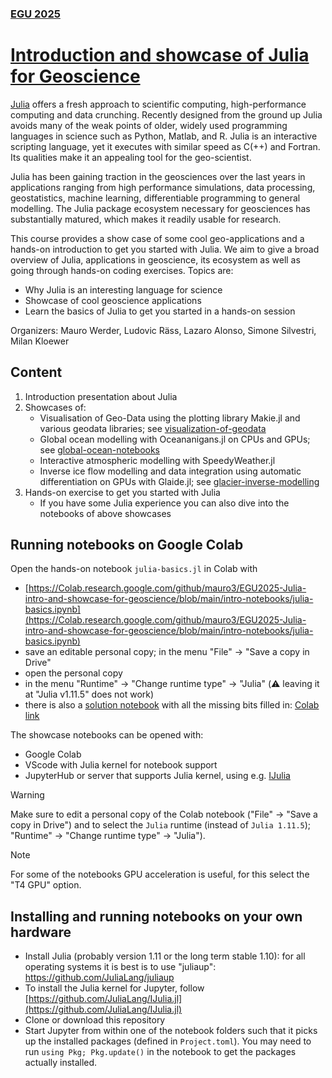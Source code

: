 ### [EGU 2025](https://www.egu25.eu)
# [Introduction and showcase of Julia for Geoscience](https://meetingorganizer.copernicus.org/EGU25/session/53623)

[Julia](https://julialang.org) offers a fresh approach to scientific computing, high-performance computing and data crunching. Recently designed from the ground up Julia avoids many of the weak points of older, widely used programming languages in science such as Python, Matlab, and R. Julia is an interactive scripting language, yet it executes with similar speed as C(++) and Fortran. Its qualities make it an appealing tool for the geo-scientist.

Julia has been gaining traction in the geosciences over the last years in applications ranging from high performance simulations, data processing, geostatistics, machine learning, differentiable programming to general modelling. The Julia package ecosystem necessary for geosciences has substantially matured, which makes it readily usable for research.

This course provides a show case of some cool geo-applications and a hands-on introduction to get you started with Julia. We aim to give a broad overview of Julia, applications in geoscience, its ecosystem as well as going through hands-on coding exercises. Topics are:
- Why Julia is an interesting language for science
- Showcase of cool geoscience applications
- Learn the basics of Julia to get you started in a hands-on session

Organizers: Mauro Werder, Ludovic Räss, Lazaro Alonso, Simone Silvestri, Milan Kloewer

## Content

1) Introduction presentation about Julia
2) Showcases of:
    - Visualisation of Geo-Data using the plotting library Makie.jl and various geodata libraries; see [visualization-of-geodata](./visualization-of-geodata)
    - Global ocean modelling with Oceananigans.jl on CPUs and GPUs; see [global-ocean-notebooks](./global-ocean-notebooks)
    - Interactive atmospheric modelling with SpeedyWeather.jl
    - Inverse ice flow modelling and data integration using automatic differentiation on GPUs with Glaide.jl; see [glacier-inverse-modelling](./glacier-inverse-modelling)
3) Hands-on exercise to get you started with Julia
    - If you have some Julia experience you can also dive into the notebooks of above showcases

## Running notebooks on Google Colab
Open the hands-on notebook `julia-basics.jl` in Colab with
- [https://Colab.research.google.com/github/mauro3/EGU2025-Julia-intro-and-showcase-for-geoscience/blob/main/intro-notebooks/julia-basics.ipynb](https://Colab.research.google.com/github/mauro3/EGU2025-Julia-intro-and-showcase-for-geoscience/blob/main/intro-notebooks/julia-basics.ipynb)
- save an editable personal copy; in the menu "File" -> "Save a copy in Drive"
- open the personal copy
- in the menu "Runtime" -> "Change runtime type" -> "Julia" (⚠️ leaving it at "Julia v1.11.5" does not work)
- there is also a [solution notebook](https://github.com/mauro3/EGU2025-Julia-intro-and-showcase-for-geoscience/blob/main/intro-notebooks/solution/julia-basics.ipynb) with all the missing bits filled in: [Colab link](https://Colab.research.google.com/github/mauro3/EGU2025-Julia-intro-and-showcase-for-geoscience/blob/main/intro-notebooks/solution/julia-basics.ipynb)

The showcase notebooks can be opened with:
- Google Colab
- VScode with Julia kernel for notebook support
- JupyterHub or server that supports Julia kernel, using e.g. [IJulia](https://github.com/JuliaLang/IJulia.jl)

> [!WARNING]
> Make sure to edit a personal copy of the Colab notebook ("File" -> "Save a copy in Drive") and to select the `Julia` runtime (instead of `Julia 1.11.5`); "Runtime" -> "Change runtime type" -> "Julia").

> [!NOTE]
> For some of the notebooks GPU acceleration is useful, for this select the "T4 GPU" option.

## Installing and running notebooks on your own hardware

- Install Julia (probably version 1.11 or the long term stable 1.10): for all operating systems it is best is to use "juliaup": https://github.com/JuliaLang/juliaup
- To install the Julia kernel for Jupyter, follow [https://github.com/JuliaLang/IJulia.jl](https://github.com/JuliaLang/IJulia.jl)
- Clone or download this repository
- Start Jupyter from within one of the notebook folders such that it picks up the installed packages (defined in `Project.toml`). You may need to run `using Pkg; Pkg.update()` in the notebook to get the packages actually installed.
